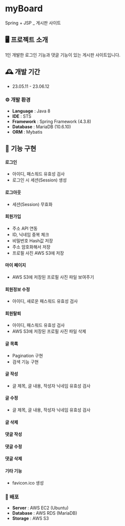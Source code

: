 # myBoard
Spring + JSP _ 게시판 사이트


## 🖥️ 프로젝트 소개
1인 개발한 로그인 기능과 댓글 기능이 있는 게시판 사이트입니다.


## 🕰️ 개발 기간
* 23.05.11 - 23.06.12

### ⚙️ 개발 환경
- **Language** : Java 8
- **IDE** : STS
- **Framework** : Spring Framework (4.3.8)
- **Database** : MariaDB (10.6.10)
- **ORM** : Mybatis

## 📌 기능 구현
#### 로그인
- 아이디, 패스워드 유효성 검사
- 로그인 시 세션(Session) 생성
#### 로그아웃
- 세션(Session) 무효화
#### 회원가입
- 주소 API 연동
- ID, 닉네임 중복 체크
- 비밀번호 Hash값 저장
- 주소 암호화해서 저장
- 프로필 사진 AWS S3에 저장
#### 마이 페이지
- AWS S3에 저장된 프로필 사진 파일 보여주기
#### 회원정보 수정
- 아이디, 새로운 패스워드 유효성 검사
#### 회원탈퇴
- 아이디, 패스워드 유효성 검사
- AWS S3에 저장된 프로필 사진 파일 삭제
#### 글 목록
- Pagination 구현
- 검색 기능 구현
#### 글 작성
- 글 제목, 글 내용, 작성자 닉네임 유효성 검사
#### 글 수정
- 글 제목, 글 내용, 작성자 닉네임 유효성 검사
#### 글 삭제
#### 댓글 작성
#### 댓글 수정
#### 댓글 삭제
#### 기타 기능
- favicon.ico 생성

### 🚀 배포
- **Server** : AWS EC2 (Ubuntu)
- **Database** : AWS RDS (MariaDB)
- **Storage** : AWS S3
